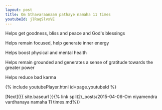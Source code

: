 ```yaml
---
layout: post
title: Om Sthavaraanaam pathaye namaha 11 times
youtubeId: jlRaqSlvxVE
---
```

 
 
Helps get goodness, bliss and peace and God's blessings
 
Helps remain focused, help generate inner energy 
 
Helps boost physical and mental health 
 
Helps remain grounded and generates a sense of gratitude towards the greater power 
 
Helps reduce bad karma
 
 
 
 


{% include youtubePlayer.html id=page.youtubeId %}
 
[Next]({{ site.baseurl }}{% link  split2/_posts/2015-04-06-Om niyamendra vardhanaya namaha 11 times.md%})
 
